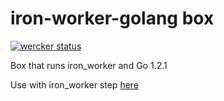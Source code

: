 # iron-worker-golang box

[![wercker status](https://app.wercker.com/status/94b81e55a644f4350ede22fb55559201/m/ "wercker status")](https://app.wercker.com/project/bykey/94b81e55a644f4350ede22fb55559201)

Box that runs iron_worker and Go 1.2.1

Use with iron_worker step [here](https://app.wercker.com/#applications/530001f5f9532e117802d4ba/tab/details)
